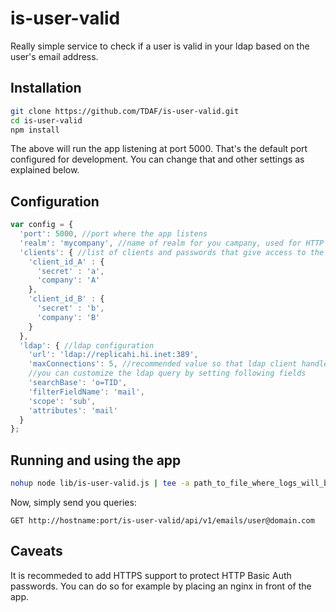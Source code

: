 # is-user-valid

Really simple service to check if a user is valid in your ldap based on the user's email address.


## Installation

```sh
git clone https://github.com/TDAF/is-user-valid.git
cd is-user-valid
npm install
```
The above will run the app listening at port 5000. That's the default port configured for development. You can change that and other settings as explained below.

## Configuration

```javascript
var config = {
  'port': 5000, //port where the app listens
  'realm': 'mycompany', //name of realm for you campany, used for HTTP basic auth
  'clients': { //list of clients and passwords that give access to the API
    'client_id_A' : {
      'secret' : 'a',
      'company': 'A'
    },
    'client_id_B' : {
      'secret' : 'b',
      'company': 'B'
    }
  },
  'ldap': { //ldap configuration
    'url': 'ldap://replicahi.hi.inet:389',
    'maxConnections': 5, //recommended value so that ldap client handles reconnections, etc
    //you can customize the ldap query by setting following fields
    'searchBase': 'o=TID', 
    'filterFieldName': 'mail',
    'scope': 'sub',
    'attributes': 'mail'
  }
};
```

## Running and using the app

```sh
nohup node lib/is-user-valid.js | tee -a path_to_file_where_logs_will_be_stored > /dev/null &
```

Now, simply send you queries: 

```
GET http://hostname:port/is-user-valid/api/v1/emails/user@domain.com
```

## Caveats

It is recommeded to add HTTPS support to protect HTTP Basic Auth passwords. You can do so for example by placing an nginx in front of the app.